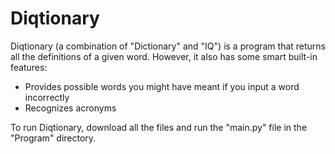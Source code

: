 # Diqtionary
Diqtionary (a combination of "Dictionary" and "IQ") is a program that returns all the definitions of a given word. However, it also has some smart built-in features:

* Provides possible words you might have meant if you input a word incorrectly
* Recognizes acronyms

To run Diqtionary, download all the files and run the "main.py" file in the "Program" directory.

